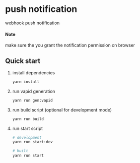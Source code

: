 # push notification

webhook push notification

#### Note

make sure the you grant the notification permission on browser

## Quick start

1. install dependencies

   ```bash
   yarn install
   ```

1. run vapid generation

   ```bash
   yarn run gen:vapid
   ```

1. run build script (optional for development mode)

   ```bash
   yarn run build
   ```

1. run start script

   ```bash
   # development
   yarn run start:dev
   ```

   ```bash
   # built
   yarn run start
   ```
